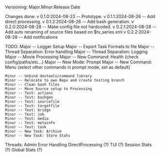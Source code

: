 Versioning:
    Major.Minor:Release Date

Changes done:
    v 0.1.0:2024-08-23 -- Prototype. 
    v 0.1.1:2024-08-26 -- Add direct processing.
    v 0.1.2:2024-08-26 -- Add bash generation.
    v 0.2.0:2024-08-28 -- Make config file not hardcoded.
    v 0.2.1:2024-08-28 -- Add auto renaming of source files based on $tv_series.xml
    v 0.2.2:2024-08-28 -- Add notifications

TODO:
    Major -- Logger Setup
    Major -- Export Task Formats to file
    Major -- Thread Separation: Error handling
    Major -- Thread Separation: Logging
    Major -- Movie Processing
    Major -- New Command: Health (check config/paths/etc...)
    Major -- New Mode: Prompt
    Major -- New Command: Menu (select other commands in prompt mode, set as default)
    
    Minor -- Unbind devtools/command library
    Minor -- Relocate to own Repo and create testing branch
    Minor -- Clean bash files
    Minor -- Move Source setup to Processing
    Minor -- Test: actions
    Minor -- Test: bashgen
    Minor -- Test: sourcefile
    Minor -- Test: targetfile
    Minor -- Test: bridge
    Minor -- Test: job
    Minor -- Test: media
    Minor -- Test: metainfo
    Minor -- Test: task
    Minor -- New Task: Archive
    Minor -- New Task: Store Stats 

Threads:
    Admin
    Error Handling
    DirectProcessing (?)
    TUI (?)
    Session Stats (?)
    Global Stats (?)